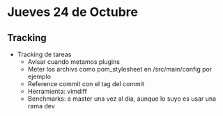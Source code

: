 # Jueves 24 de Octubre
## Tracking

- Tracking de tareas
  - Avisar cuando metamos plugins
  - Meter los archivs como pom_stylesheet en /src/main/config por ejemplo
  - Reference commit con el tag del commit 
  - Herramienta: vimdiff
  - Benchmarks: a master una vez al día, aunque lo suyo es usar una rama dev
